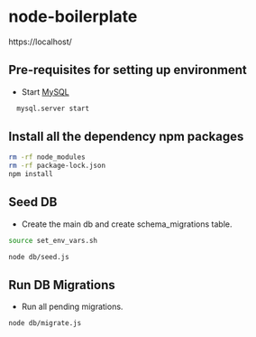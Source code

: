 # node-boilerplate

https://localhost/

## Pre-requisites for setting up environment

* Start [MySQL](https://www.mysql.com/downloads/)
```bash
  mysql.server start
```
  
## Install all the dependency npm packages

```bash
rm -rf node_modules
rm -rf package-lock.json
npm install
```

## Seed DB

* Create the main db and create schema_migrations table.

```bash
source set_env_vars.sh

node db/seed.js

```

## Run DB Migrations

* Run all pending migrations.

```bash
node db/migrate.js
```